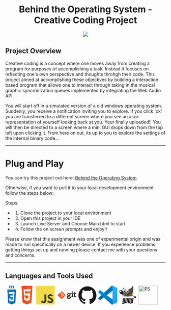 <div align="center">
 <h1>Behind the Operating System - Creative Coding Project</h1>
 <img src="[https://github.com/Tuck1297/InteractiveExperiment_CreativeCoding](https://github.com/Tuck1297/InteractiveExperiment_CreativeCoding/blob/main/Images/binary-creative-coding-experiment.JPG)"/>
</div>

## Project Overview

Creative coding is a concept where one moves away from creating a program for purposes of accomplishing a task. Instead it focuses on reflecting one's own perspective and thoughts throhgh their code. 
This project aimed at accomplishing these objectives by building a interaction based program that allows one to interact through taking in the musical graphic syncronization queues implemented by 
integrating the Web Audio API. 

You will start off in a simulated version of a old windows operating system. Suddenly, you receive a notification inviting you to explore. If you click 'ok' you are transferred to a different screen where you
see an ascii representation of yourself looking back at you. Your finally uploaded!! You will then be directed to a screen where a mini GUI drops down from the top left upon clicking it. From here on out, its 
up to you to explore the settings of the internal binary code...

---

# Plug and Play

You can try this project out here: [Behind the Operating System](https://tuck1297.github.io/InteractiveExperiment_CreativeCoding/)

Otherwise, if you want to pull it to your local development environment follow the steps below: 

Steps: 
- 1. Clone the project to your local environment
- 2. Open this project in your IDE 
- 3. Launch Live Server and Choose Main.html to start
- 4. Follow the on screen prompts and enjoy!!

Please know that this assignment was one of experimental origin and was made to run specifically on 
a newer device. If you experience problems getting things set up and running
please contact me with your questions and concerns. 

---

## Languages and Tools Used
<div>
  <img src="https://github.com/devicons/devicon/blob/master/icons/css3/css3-plain-wordmark.svg"  title="CSS3" alt="CSS" width="40" height="60"/>&nbsp;
  <img src="https://github.com/devicons/devicon/blob/master/icons/html5/html5-original.svg" title="HTML5" alt="HTML" width="40" height="60"/>&nbsp;
  <img src="https://github.com/devicons/devicon/blob/master/icons/javascript/javascript-original.svg" title="JavaScript" alt="JavaScript" width="60" height="60"/>&nbsp;
  <img src="https://github.com/devicons/devicon/blob/master/icons/git/git-original-wordmark.svg" title="Git" **alt="Git" width="60" height="60"/>
  <img src="https://github.com/devicons/devicon/blob/master/icons/github/github-original.svg" title="Github" **alt="Github" width="60" height="60"/>
  <img src="https://github.com/devicons/devicon/blob/master/icons/vscode/vscode-original.svg" title="vscode" **alt="vscode" width="60" height="60"/>
  <img src="https://github.com/devicons/devicon/blob/master/icons/gimp/gimp-original-wordmark.svg" title="Gimp" **alt="Gimp" width="60" height="60"/>
  <img src="https://p5js.org/assets/img/p5js.svg" **alt="P5" width="60" title="P5" height="60"/>
</div>
